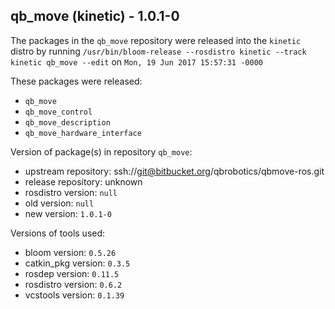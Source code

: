 ## qb_move (kinetic) - 1.0.1-0

The packages in the `qb_move` repository were released into the `kinetic` distro by running `/usr/bin/bloom-release --rosdistro kinetic --track kinetic qb_move --edit` on `Mon, 19 Jun 2017 15:57:31 -0000`

These packages were released:
- `qb_move`
- `qb_move_control`
- `qb_move_description`
- `qb_move_hardware_interface`

Version of package(s) in repository `qb_move`:

- upstream repository: ssh://git@bitbucket.org/qbrobotics/qbmove-ros.git
- release repository: unknown
- rosdistro version: `null`
- old version: `null`
- new version: `1.0.1-0`

Versions of tools used:

- bloom version: `0.5.26`
- catkin_pkg version: `0.3.5`
- rosdep version: `0.11.5`
- rosdistro version: `0.6.2`
- vcstools version: `0.1.39`


